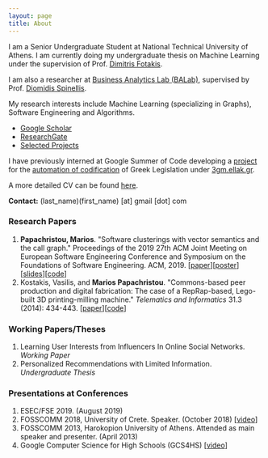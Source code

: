 ```yaml
---
layout: page
title: About
---
```


I am a Senior Undergraduate Student at National Technical University of Athens. I am currently doing my undergraduate thesis on Machine Learning under the supervision of Prof. [Dimitris Fotakis](https://www.softlab.ntua.gr/~fotakis/).

I am also a researcher at [Business Analytics Lab (BALab)](https://www.balab.aueb.gr), supervised by Prof. [Diomidis Spinellis](https://www2.dmst.aueb.gr/dds/).

My research interests include Machine Learning (specializing in Graphs), Software Engineering and Algorithms.

 * [Google Scholar](https://scholar.google.gr/citations?user=T12JO3MAAAAJ&hl=en)
 * [ResearchGate](https://www.researchgate.net/profile/Marios_Papachristou)
 * [Selected Projects](https://papachristoumarios.github.io/projects/)

I have previously interned at Google Summer of Code developing a [project](https://github.com/eellak/gsoc2018-3gm) for the [automation of codification](https://en.wikipedia.org/wiki/Codification_(law)) of Greek Legislation under [3gm.ellak.gr](https://3gm.ellak.gr/).

A more detailed CV can be found [here](https://github.com/papachristoumarios/papachristoumarios.github.io/raw/master/cv/cv.pdf).

**Contact:** (last\_name)(first\_name) \[at\] gmail \[dot\] com 

### Research Papers

1. **Papachristou, Marios**. "Software clusterings with vector semantics and the call graph." Proceedings of the 2019 27th ACM Joint Meeting on European Software Engineering Conference and Symposium on the Foundations of Software Engineering. ACM, 2019. [[paper](https://github.com/papachristoumarios/software-clusterings-with-vector-semantics-and-call-graph/raw/master/manuscript.pdf)][[poster](https://github.com/papachristoumarios/software-clusterings-with-vector-semantics-and-call-graph/raw/master/poster/poster.pdf)][[slides](https://github.com/papachristoumarios/software-clusterings-with-vector-semantics-and-call-graph/raw/master/slides/slides.pdf)][[code](https://github.com/papachristoumarios/sade)]
2. Kostakis, Vasilis, and **Marios Papachristou**. "Commons-based peer production and digital fabrication: The case of a RepRap-based, Lego-built 3D printing-milling machine." *Telematics and Informatics* 31.3 (2014): 434-443. [[paper](http://www.p2plab.gr/en/wp-content/uploads/2013/05/Telematics-Informatics.pdf)][[code](https://github.com/papachristoumarios/lego-mindstorms-3d-printing-milling-machine)] 

### Working Papers/Theses

1. Learning User Interests from Influencers In Online Social Networks. _Working Paper_
2. Personalized Recommendations with Limited Information. _Undergraduate Thesis_

### Presentations at Conferences

 1. ESEC/FSE 2019. (August 2019)
 2. FOSSCOMM 2018, University of Crete. Speaker. (October 2018) [[video](https://www.youtube.com/watch?v=_UIGsy85Ehw)]
 3. FOSSCOMM 2013, Harokopion University of Athens. Attended as main speaker and presenter. (April 2013)
 4. Google Computer Science for High Schools (GCS4HS) [[video](https://www.youtube.com/watch?v=LHcqZHar2JM)]
